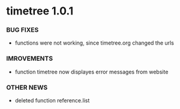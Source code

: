 timetree 1.0.1
==============

### BUG FIXES
* functions were not working, since timetree.org changed the urls

### IMROVEMENTS
* function timetree now displayes error messages from website

### OTHER NEWS
* deleted function reference.list